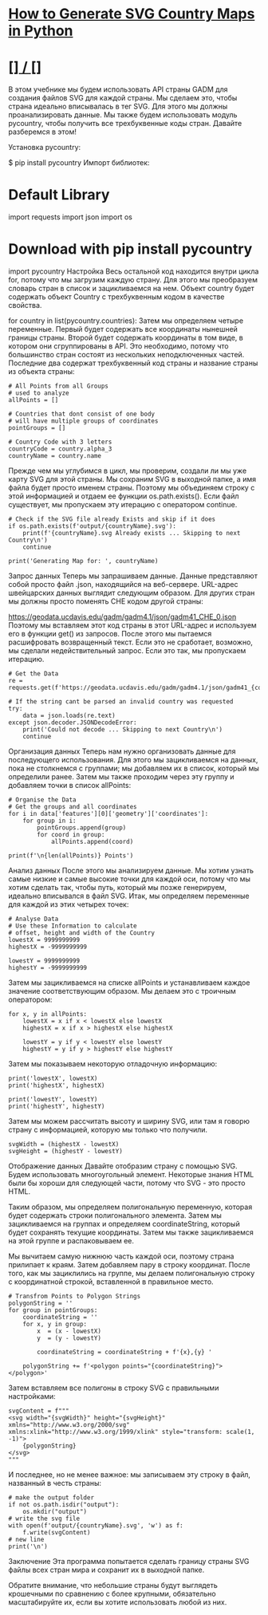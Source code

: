 # [How to Generate SVG Country Maps in Python](https://www.thepythoncode.com/article/generate-svg-country-maps-python)
##
# [[] / []]()
В этом учебнике мы будем использовать API страны GADM для создания файлов SVG для каждой страны. Мы сделаем это, чтобы страна идеально вписывалась в тег SVG. Для этого мы должны проанализировать данные. Мы также будем использовать модуль pycountry, чтобы получить все трехбуквенные коды стран. Давайте разберемся в этом!

Установка pycountry:

$ pip install pycountry
Импорт библиотек:

# Default Library
import requests
import json
import os

# Download with pip install pycountry
import pycountry
Настройка
Весь остальной код находится внутри цикла for, потому что мы загрузим каждую страну. Для этого мы преобразуем словарь стран в список и зацикливаемся на нем. Объект country будет содержать объект Country с трехбуквенным кодом в качестве свойства.

for country in list(pycountry.countries):
Затем мы определяем четыре переменные. Первый будет содержать все координаты нынешней границы страны. Второй будет содержать координаты в том виде, в котором они сгруппированы в API. Это необходимо, потому что большинство стран состоят из нескольких неподключенных частей. Последние два содержат трехбуквенный код страны и название страны из объекта страны:

    # All Points from all Groups
    # used to analyze
    allPoints = []

    # Countries that dont consist of one body 
    # will have multiple groups of coordinates
    pointGroups = []

    # Country Code with 3 letters
    countryCode = country.alpha_3
    countryName = country.name
Прежде чем мы углубимся в цикл, мы проверим, создали ли мы уже карту SVG для этой страны. Мы сохраним SVG в выходной папке, а имя файла будет просто именем страны. Поэтому мы объединяем строку с этой информацией и отдаем ее функции os.path.exists(). Если файл существует, мы пропускаем эту итерацию с оператором continue.

    # Check if the SVG file already Exists and skip if it does
    if os.path.exists(f'output/{countryName}.svg'):
        print(f'{countryName}.svg Already exists ... Skipping to next Country\n')
        continue

    print('Generating Map for: ', countryName)
Запрос данных
Теперь мы запрашиваем данные. Данные представляют собой просто файл .json, находящийся на веб-сервере. URL-адрес швейцарских данных выглядит следующим образом. Для других стран мы должны просто поменять CHE кодом другой страны:

https://geodata.ucdavis.edu/gadm/gadm4.1/json/gadm41_CHE_0.json
Поэтому мы вставляем этот код страны в этот URL-адрес и используем его в функции get() из запросов. После этого мы пытаемся расшифровать возвращенный текст. Если это не сработает, возможно, мы сделали недействительный запрос. Если это так, мы пропускаем итерацию.

    # Get the Data
    re = requests.get(f'https://geodata.ucdavis.edu/gadm/gadm4.1/json/gadm41_{countryCode}_0.json')

    # If the string cant be parsed an invalid country was requested
    try:
        data = json.loads(re.text)
    except json.decoder.JSONDecodeError:
        print('Could not decode ... Skipping to next Country\n')
        continue
Организация данных
Теперь нам нужно организовать данные для последующего использования. Для этого мы зацикливаемся на данных, пока не столкнемся с группами; мы добавляем их в список, который мы определили ранее. Затем мы также проходим через эту группу и добавляем точки в список allPoints:

    # Organise the Data 
    # Get the groups and all coordinates
    for i in data['features'][0]['geometry']['coordinates']:
        for group in i:
            pointGroups.append(group)
            for coord in group:
                allPoints.append(coord)

    print(f'\n{len(allPoints)} Points')
Анализ данных
После этого мы анализируем данные. Мы хотим узнать самые низкие и самые высокие точки для каждой оси, потому что мы хотим сделать так, чтобы путь, который мы позже генерируем, идеально вписывался в файл SVG. Итак, мы определяем переменные для каждой из этих четырех точек:

    # Analyse Data
    # Use these Information to calculate 
    # offset, height and width of the Country
    lowestX = 9999999999
    highestX = -9999999999

    lowestY = 9999999999
    highestY = -9999999999
Затем мы зацикливаемся на списке allPoints и устанавливаем каждое значение соответствующим образом. Мы делаем это с троичным оператором:

    for x, y in allPoints:
        lowestX = x if x < lowestX else lowestX
        highestX = x if x > highestX else highestX

        lowestY = y if y < lowestY else lowestY
        highestY = y if y > highestY else highestY
Затем мы показываем некоторую отладочную информацию:

    print('lowestX', lowestX)
    print('highestX', highestX)

    print('lowestY', lowestY)
    print('highestY', highestY)
Затем мы можем рассчитать высоту и ширину SVG, или там я говорю страну с информацией, которую мы только что получили.

    svgWidth = (highestX - lowestX)
    svgHeight = (highestY - lowestY)
Отображение данных
Давайте отобразим страну с помощью SVG. Будем использовать многоугольный элемент. Некоторые знания HTML были бы хороши для следующей части, потому что SVG - это просто HTML.

Таким образом, мы определяем полигональную переменную, которая будет содержать строки полигонального элемента. Затем мы зацикливаемся на группах и определяем coordinateString, который будет сохранять текущие координаты. Затем мы также зацикливаемся на этой группе и распаковываем ее.

Мы вычитаем самую нижнюю часть каждой оси, поэтому страна прилипает к краям. Затем добавляем пару в строку координат. После того, как мы зациклились на группе, мы делаем полигональную строку с координатной строкой, вставленной в правильное место.

    # Transfrom Points to Polygon Strings
    polygonString = ''
    for group in pointGroups:
        coordinateString = ''
        for x, y in group:
            x  = (x - lowestX)
            y  = (y - lowestY)

            coordinateString = coordinateString + f'{x},{y} '

        polygonString += f'<polygon points="{coordinateString}"></polygon>'
Затем вставляем все полигоны в строку SVG с правильными настройками:

    svgContent = f"""
    <svg width="{svgWidth}" height="{svgHeight}" xmlns="http://www.w3.org/2000/svg" xmlns:xlink="http://www.w3.org/1999/xlink" style="transform: scale(1, -1)">
        {polygonString}
    </svg>
    """
И последнее, но не менее важное: мы записываем эту строку в файл, названный в честь страны:

    # make the output folder
    if not os.path.isdir("output"):
        os.mkdir("output")
    # write the svg file
    with open(f'output/{countryName}.svg', 'w') as f:
        f.write(svgContent)
    # new line
    print('\n')
Заключение
Эта программа попытается сделать границу страны SVG файлы всех стран мира и сохранит их в выходной папке.

Обратите внимание, что небольшие страны будут выглядеть крошечными по сравнению с более крупными, обязательно масштабируйте их, если вы хотите использовать любой из них.